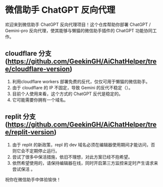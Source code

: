 # 微信助手 ChatGPT 反向代理

欢迎来到微信助手 ChatGPT 反向代理项目！这个仓库帮助你部署 ChatGPT / Gemini-pro 反向代理，使其能够与懒猫的微信助手插件的 ChatGPT 功能协同工作。

## cloudflare 分支(https://github.com/GeekinGH/AiChatHelper/tree/cloudflare-version)

1. 利用cloudflare workers 部署免费的反代，仅仅可用于懒猫的微信助手。
2. 由于 cloudflare 的 IP 不固定，导致 Gemini 的反代不稳定（）。
3. 目前个人使用来看，这个方式的 ChatGPT 反代是稳定的。
4. 它可能需要你拥有一个域名。

   
## replit 分支(https://github.com/GeekinGH/AiChatHelper/tree/replit-version)

1. 由于 replit 的新政策，repl 的 dev 域名必须在编辑器使用期间才能访问，否则它会不定期停止运行。
2. 尝试了很多中保活措施，依旧不理想，对此方案已经不抱希望。
3. 依然希望使用的，请保持编辑器在线，同时开启第三方监控来定时产生请求来尝试保活 。

祝你在微信助手中体验愉快！
